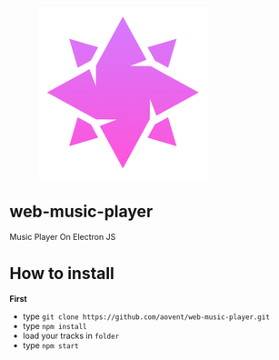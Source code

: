 <div align = "center" style = "width: 10vh;"><img src = "./src/img/aovent.png"></div>

# web-music-player
Music Player On Electron JS

# How to install
**First** 
 * type `git clone https://github.com/aovent/web-music-player.git`
 * type `npm install`
 * load your tracks in `folder`
 * type `npm start`